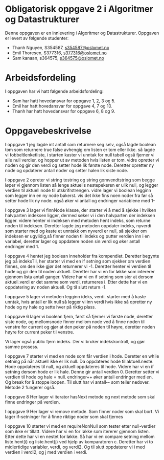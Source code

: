 # Obligatorisk oppgave 2 i Algoritmer og Datastrukturer

Denne oppgaven er en innlevering i Algoritmer og Datastrukturer. 
Oppgaven er levert av følgende studenter:
* Thanh Nguyen, S354587, s354587@oslomet.no
* Emil Thoresen, S377316, s377316@oslomet.no
* Sam kanaan, s364575, s364575@oslomet.no

# Arbeidsfordeling

I oppgaven har vi hatt følgende arbeidsfordeling:
* Sam har hatt hovedansvar for oppgave 1, 2, 3 og 5. 
* Emil har hatt hovedansvar for oppgave 4, 7 og 10.
* Thanh har hatt hovedansvar for oppgave 6, 8 og 9. 

# Oppgavebeskrivelse

I oppgave 1 jeg lagde int antall som returnere seg selv, også lagde boolean tom som returnere true false avhengig om
listen er tom eller ikke. så lagde vi fobbeltlenketliste, i starten kaster vi unntak for null tabell også fjerner
vi alle null verdier, og hopper ut av metoden hvis listen er tom. vidre opretter vi noden og gir den verdi og setter 
hode lik første node. Deretter opretter ny node og opdaterer antall noder og setter halen lik siste node.

I oppgave 2  opreter vi string tostring og string gomvendtstring som begge løper vi gjennom listen så lenge aktuells 
nestepekeren er ulik null, og legger verdien til aktuell node til utskrifrstrengen. vidre lager vi boolean legginn 
som legger inn en ny node bakerst. vis det ikke fins noen noder fra før så setter hode lik ny node. 
også øker vi antall og endringer variablene med 1-


I oppgave 3 lager vi finnNode klasse, der starter vi å med å sjekke i hvilken halvparten indeksen ligger,
dermed søker vi i den halvparten der indeksen ligger. videre henter vi indeksen med metoden hent indeks,
som returne noden til indeksen. Deretter lagde jeg metoden oppdater indeks, nyverdi som starter med og kaste
et unntakk om nyverdi er null, så sjekker om indeksen er ugylidig,så finner noden til indeks og 
putter verdien inn i en variabel, deretter lager og oppdatere noden sin verdi og øker antall endringer med 1.

I oppgave 4 hentet jeg boolean inneholder fra kompendiet. Deretter begynte jeg på indeksTil, 
her starter vi med en if setning som sjekker om verdien finnes, om den ikke gjør det returnerer vi -1.
Deretter henter vi verdien til hode og gir den til noden aktuell. Deretter har vi en for løkke som intererer 
gjennom lista antall ganger. Videre har vi en if setning som sier at dersom aktuell.verdi er det samme som verdi, 
returneres i. Etter dette har vi en oppdatering av noden aktuell. Og til slutt return -1.

I oppgave 5 lager vi metoden legginn ideks, verdi. starter med å kaste unntak, hvis antall er lik null så legger vi
inn verdi hvis ikke så opretter ny hode og ny hale og sette hver på riktig plass.

I oppgave 6  lager vi boolean fjern,  først så fjerner vi første node, deretter siste node, og mellomsnode finner mellom node ved å finne noden til venstre for current og gjør at den peker på noden til høyre, deretter noden høyre for current peker til venstre.

Vi lager også public fjern indeks. Der vi bruker indekskontroll, og gjør samme prosess.

I oppgave 7 starter vi med en node som får verdien i hode. Deretter en while setning på når aktuell ikke er lik null. 
Da oppdateres hode til aktuell.neste. Hode oppdateres til null, og aktuell oppdateres til hode. 
Videre har vi en if setning dersom hode er lik hale. Denne gir antall verdien 0.
Deretter setter vi verdien til hode og hale = null. endringer++ øker antall endringer med en. 
Og break for å stoppe loopen. Til slutt har vi antall-- som teller nedover. Metode 2 fungerer også. 

I oppgave 8 Her lager vi iterator hasNext metode og next metode som skal finne endringer på verdien.

I oppgave 9 Her lager vi remove metode. Som finner noder som skal bort. Vi lager if-setninger for å finne riktige noder som skal fjernes

I oppgave 10 starter vi med en requireNonNull som tester etter null-verdier som ikke er tillatt. 
Videre har vi en for løkke som itererer gjennom listen. Etter dette har vi en nestet for løkke. 
Så har vi en compare setning mellom liste.hent(i) og liste.hent(j) ved hjelp av komparatoren c. 
Deretter har vi to midlertidige variabler, verdi, og verdi2. Og til slutt oppdaterer vi i med verdien i verdi2, 
og j med verdien i verdi.
